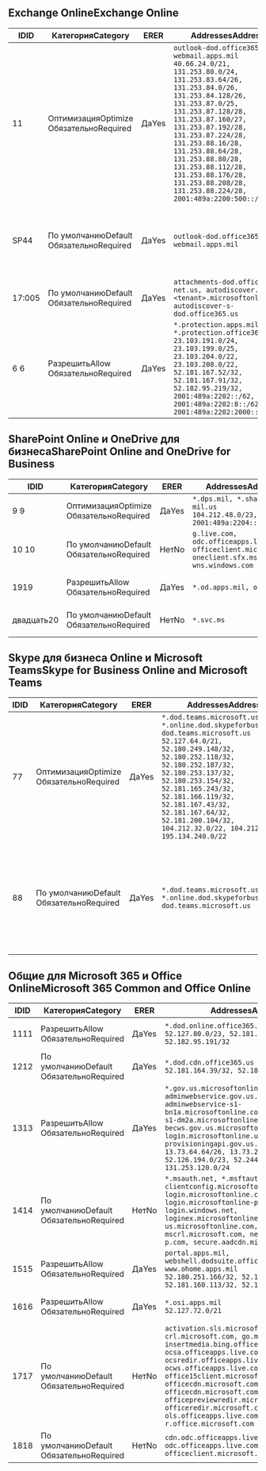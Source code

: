 <!--THIS FILE IS AUTOMATICALLY GENERATED. MANUAL CHANGES WILL BE OVERWRITTEN.-->
<!--Please contact the Office 365 Endpoints team with any questions.-->
<!--USGovDoD endpoints version 2019052800-->
<!--File generated 2019-05-28 11:00:08.3286-->

## <a name="exchange-online"></a><span data-ttu-id="07f89-101">Exchange Online</span><span class="sxs-lookup"><span data-stu-id="07f89-101">Exchange Online</span></span>

<span data-ttu-id="07f89-102">ID</span><span class="sxs-lookup"><span data-stu-id="07f89-102">ID</span></span> | <span data-ttu-id="07f89-103">Категория</span><span class="sxs-lookup"><span data-stu-id="07f89-103">Category</span></span> | <span data-ttu-id="07f89-104">ER</span><span class="sxs-lookup"><span data-stu-id="07f89-104">ER</span></span> | <span data-ttu-id="07f89-105">Addresses</span><span class="sxs-lookup"><span data-stu-id="07f89-105">Addresses</span></span> | <span data-ttu-id="07f89-106">Порты</span><span class="sxs-lookup"><span data-stu-id="07f89-106">Ports</span></span>
-- | -------------------- | --- | ---------------------------------------------------------------------------------------------------------------------------------------------------------------------------------------------------------------------------------------------------------------------------------------------------------------------------------------------------------------------------------------------- | -------------------------------
<span data-ttu-id="07f89-107">1</span><span class="sxs-lookup"><span data-stu-id="07f89-107">1</span></span> | <span data-ttu-id="07f89-108">Оптимизация</span><span class="sxs-lookup"><span data-stu-id="07f89-108">Optimize</span></span><BR><span data-ttu-id="07f89-109">Обязательно</span><span class="sxs-lookup"><span data-stu-id="07f89-109">Required</span></span> | <span data-ttu-id="07f89-110">Да</span><span class="sxs-lookup"><span data-stu-id="07f89-110">Yes</span></span> | `outlook-dod.office365.us, webmail.apps.mil`<BR>`40.66.24.0/21, 131.253.80.0/24, 131.253.83.64/26, 131.253.84.0/26, 131.253.84.128/26, 131.253.87.0/25, 131.253.87.128/28, 131.253.87.160/27, 131.253.87.192/28, 131.253.87.224/28, 131.253.88.16/28, 131.253.88.64/28, 131.253.88.80/28, 131.253.88.112/28, 131.253.88.176/28, 131.253.88.208/28, 131.253.88.224/28, 2001:489a:2200:500::/56` | <span data-ttu-id="07f89-111">**TCP:** 443, 80</span><span class="sxs-lookup"><span data-stu-id="07f89-111">**TCP:** 443, 80</span></span>
<span data-ttu-id="07f89-112">SP4</span><span class="sxs-lookup"><span data-stu-id="07f89-112">4</span></span> | <span data-ttu-id="07f89-113">По умолчанию</span><span class="sxs-lookup"><span data-stu-id="07f89-113">Default</span></span><BR><span data-ttu-id="07f89-114">Обязательно</span><span class="sxs-lookup"><span data-stu-id="07f89-114">Required</span></span> | <span data-ttu-id="07f89-115">Да</span><span class="sxs-lookup"><span data-stu-id="07f89-115">Yes</span></span> | `outlook-dod.office365.us, webmail.apps.mil` | <span data-ttu-id="07f89-116">**TCP:** 143, 25, 587, 993, 995</span><span class="sxs-lookup"><span data-stu-id="07f89-116">**TCP:** 143, 25, 587, 993, 995</span></span>
<span data-ttu-id="07f89-117">17:00</span><span class="sxs-lookup"><span data-stu-id="07f89-117">5</span></span> | <span data-ttu-id="07f89-118">По умолчанию</span><span class="sxs-lookup"><span data-stu-id="07f89-118">Default</span></span><BR><span data-ttu-id="07f89-119">Обязательно</span><span class="sxs-lookup"><span data-stu-id="07f89-119">Required</span></span> | <span data-ttu-id="07f89-120">Да</span><span class="sxs-lookup"><span data-stu-id="07f89-120">Yes</span></span> | `attachments-dod.office365-net.us, autodiscover.<tenant>.microsoftonline.mil, autodiscover-s-dod.office365.us` | <span data-ttu-id="07f89-121">**TCP:** 443, 80</span><span class="sxs-lookup"><span data-stu-id="07f89-121">**TCP:** 443, 80</span></span>
<span data-ttu-id="07f89-122">6 </span><span class="sxs-lookup"><span data-stu-id="07f89-122">6</span></span> | <span data-ttu-id="07f89-123">Разрешить</span><span class="sxs-lookup"><span data-stu-id="07f89-123">Allow</span></span><BR><span data-ttu-id="07f89-124">Обязательно</span><span class="sxs-lookup"><span data-stu-id="07f89-124">Required</span></span> | <span data-ttu-id="07f89-125">Да</span><span class="sxs-lookup"><span data-stu-id="07f89-125">Yes</span></span> | `*.protection.apps.mil, *.protection.office365.us`<BR>`23.103.191.0/24, 23.103.199.0/25, 23.103.204.0/22, 23.103.208.0/22, 52.181.167.52/32, 52.181.167.91/32, 52.182.95.219/32, 2001:489a:2202::/62, 2001:489a:2202:8::/62, 2001:489a:2202:2000::/63` | <span data-ttu-id="07f89-126">**TCP:** 25, 443</span><span class="sxs-lookup"><span data-stu-id="07f89-126">**TCP:** 25, 443</span></span>

## <a name="sharepoint-online-and-onedrive-for-business"></a><span data-ttu-id="07f89-127">SharePoint Online и OneDrive для бизнеса</span><span class="sxs-lookup"><span data-stu-id="07f89-127">SharePoint Online and OneDrive for Business</span></span>

<span data-ttu-id="07f89-128">ID</span><span class="sxs-lookup"><span data-stu-id="07f89-128">ID</span></span> | <span data-ttu-id="07f89-129">Категория</span><span class="sxs-lookup"><span data-stu-id="07f89-129">Category</span></span> | <span data-ttu-id="07f89-130">ER</span><span class="sxs-lookup"><span data-stu-id="07f89-130">ER</span></span> | <span data-ttu-id="07f89-131">Addresses</span><span class="sxs-lookup"><span data-stu-id="07f89-131">Addresses</span></span> | <span data-ttu-id="07f89-132">Порты</span><span class="sxs-lookup"><span data-stu-id="07f89-132">Ports</span></span>
-- | -------------------- | --- | ---------------------------------------------------------------------------------------------------- | ----------------
<span data-ttu-id="07f89-133">9 </span><span class="sxs-lookup"><span data-stu-id="07f89-133">9</span></span> | <span data-ttu-id="07f89-134">Оптимизация</span><span class="sxs-lookup"><span data-stu-id="07f89-134">Optimize</span></span><BR><span data-ttu-id="07f89-135">Обязательно</span><span class="sxs-lookup"><span data-stu-id="07f89-135">Required</span></span> | <span data-ttu-id="07f89-136">Да</span><span class="sxs-lookup"><span data-stu-id="07f89-136">Yes</span></span> | `*.dps.mil, *.sharepoint-mil.us`<BR>`104.212.48.0/23, 2001:489a:2204::/63` | <span data-ttu-id="07f89-137">**TCP:** 443, 80</span><span class="sxs-lookup"><span data-stu-id="07f89-137">**TCP:** 443, 80</span></span>
<span data-ttu-id="07f89-138">10 </span><span class="sxs-lookup"><span data-stu-id="07f89-138">10</span></span> | <span data-ttu-id="07f89-139">По умолчанию</span><span class="sxs-lookup"><span data-stu-id="07f89-139">Default</span></span><BR><span data-ttu-id="07f89-140">Обязательно</span><span class="sxs-lookup"><span data-stu-id="07f89-140">Required</span></span> | <span data-ttu-id="07f89-141">Нет</span><span class="sxs-lookup"><span data-stu-id="07f89-141">No</span></span> | `g.live.com, odc.officeapps.live.com, officeclient.microsoft.com, oneclient.sfx.ms, wns.windows.com` | <span data-ttu-id="07f89-142">**TCP:** 443, 80</span><span class="sxs-lookup"><span data-stu-id="07f89-142">**TCP:** 443, 80</span></span>
<span data-ttu-id="07f89-143">19</span><span class="sxs-lookup"><span data-stu-id="07f89-143">19</span></span> | <span data-ttu-id="07f89-144">Разрешить</span><span class="sxs-lookup"><span data-stu-id="07f89-144">Allow</span></span><BR><span data-ttu-id="07f89-145">Обязательно</span><span class="sxs-lookup"><span data-stu-id="07f89-145">Required</span></span> | <span data-ttu-id="07f89-146">Да</span><span class="sxs-lookup"><span data-stu-id="07f89-146">Yes</span></span> | `*.od.apps.mil, od.apps.mil` | <span data-ttu-id="07f89-147">**TCP:** 443, 80</span><span class="sxs-lookup"><span data-stu-id="07f89-147">**TCP:** 443, 80</span></span>
<span data-ttu-id="07f89-148">двадцать</span><span class="sxs-lookup"><span data-stu-id="07f89-148">20</span></span> | <span data-ttu-id="07f89-149">По умолчанию</span><span class="sxs-lookup"><span data-stu-id="07f89-149">Default</span></span><BR><span data-ttu-id="07f89-150">Обязательно</span><span class="sxs-lookup"><span data-stu-id="07f89-150">Required</span></span> | <span data-ttu-id="07f89-151">Нет</span><span class="sxs-lookup"><span data-stu-id="07f89-151">No</span></span> | `*.svc.ms` | <span data-ttu-id="07f89-152">**TCP:** 443, 80</span><span class="sxs-lookup"><span data-stu-id="07f89-152">**TCP:** 443, 80</span></span>

## <a name="skype-for-business-online-and-microsoft-teams"></a><span data-ttu-id="07f89-153">Skype для бизнеса Online и Microsoft Teams</span><span class="sxs-lookup"><span data-stu-id="07f89-153">Skype for Business Online and Microsoft Teams</span></span>

<span data-ttu-id="07f89-154">ID</span><span class="sxs-lookup"><span data-stu-id="07f89-154">ID</span></span> | <span data-ttu-id="07f89-155">Категория</span><span class="sxs-lookup"><span data-stu-id="07f89-155">Category</span></span> | <span data-ttu-id="07f89-156">ER</span><span class="sxs-lookup"><span data-stu-id="07f89-156">ER</span></span> | <span data-ttu-id="07f89-157">Addresses</span><span class="sxs-lookup"><span data-stu-id="07f89-157">Addresses</span></span> | <span data-ttu-id="07f89-158">Порты</span><span class="sxs-lookup"><span data-stu-id="07f89-158">Ports</span></span>
-- | -------------------- | --- | -------------------------------------------------------------------------------------------------------------------------------------------------------------------------------------------------------------------------------------------------------------------------------------------------------------------------------------------------------- | --------------------------------------------------
<span data-ttu-id="07f89-159">7</span><span class="sxs-lookup"><span data-stu-id="07f89-159">7</span></span> | <span data-ttu-id="07f89-160">Оптимизация</span><span class="sxs-lookup"><span data-stu-id="07f89-160">Optimize</span></span><BR><span data-ttu-id="07f89-161">Обязательно</span><span class="sxs-lookup"><span data-stu-id="07f89-161">Required</span></span> | <span data-ttu-id="07f89-162">Да</span><span class="sxs-lookup"><span data-stu-id="07f89-162">Yes</span></span> | `*.dod.teams.microsoft.us, *.online.dod.skypeforbusiness.us, dod.teams.microsoft.us`<BR>`52.127.64.0/21, 52.180.249.148/32, 52.180.252.118/32, 52.180.252.187/32, 52.180.253.137/32, 52.180.253.154/32, 52.181.165.243/32, 52.181.166.119/32, 52.181.167.43/32, 52.181.167.64/32, 52.181.200.104/32, 104.212.32.0/22, 104.212.60.0/23, 195.134.240.0/22` | <span data-ttu-id="07f89-163">**TCP:** 443</span><span class="sxs-lookup"><span data-stu-id="07f89-163">**TCP:** 443</span></span><BR><span data-ttu-id="07f89-164">**UDP:** 3478, 3479, 3480, 3481</span><span class="sxs-lookup"><span data-stu-id="07f89-164">**UDP:** 3478, 3479, 3480, 3481</span></span>
<span data-ttu-id="07f89-165">8</span><span class="sxs-lookup"><span data-stu-id="07f89-165">8</span></span> | <span data-ttu-id="07f89-166">По умолчанию</span><span class="sxs-lookup"><span data-stu-id="07f89-166">Default</span></span><BR><span data-ttu-id="07f89-167">Обязательно</span><span class="sxs-lookup"><span data-stu-id="07f89-167">Required</span></span> | <span data-ttu-id="07f89-168">Да</span><span class="sxs-lookup"><span data-stu-id="07f89-168">Yes</span></span> | `*.dod.teams.microsoft.us, *.online.dod.skypeforbusiness.us, dod.teams.microsoft.us` | <span data-ttu-id="07f89-169">**TCP:** 5061, 50000–59999</span><span class="sxs-lookup"><span data-stu-id="07f89-169">**TCP:** 5061, 50000-59999</span></span><BR><span data-ttu-id="07f89-170">**UDP:** 50000–59999</span><span class="sxs-lookup"><span data-stu-id="07f89-170">**UDP:** 50000-59999</span></span>

## <a name="microsoft-365-common-and-office-online"></a><span data-ttu-id="07f89-171">Общие для Microsoft 365 и Office Online</span><span class="sxs-lookup"><span data-stu-id="07f89-171">Microsoft 365 Common and Office Online</span></span>

<span data-ttu-id="07f89-172">ID</span><span class="sxs-lookup"><span data-stu-id="07f89-172">ID</span></span> | <span data-ttu-id="07f89-173">Категория</span><span class="sxs-lookup"><span data-stu-id="07f89-173">Category</span></span> | <span data-ttu-id="07f89-174">ER</span><span class="sxs-lookup"><span data-stu-id="07f89-174">ER</span></span> | <span data-ttu-id="07f89-175">Addresses</span><span class="sxs-lookup"><span data-stu-id="07f89-175">Addresses</span></span> | <span data-ttu-id="07f89-176">Порты</span><span class="sxs-lookup"><span data-stu-id="07f89-176">Ports</span></span>
-- | ------------------- | --- | ---------------------------------------------------------------------------------------------------------------------------------------------------------------------------------------------------------------------------------------------------------------------------------------------------------------------------------------------------------------------------------------------- | ----------------
<span data-ttu-id="07f89-177">11</span><span class="sxs-lookup"><span data-stu-id="07f89-177">11</span></span> | <span data-ttu-id="07f89-178">Разрешить</span><span class="sxs-lookup"><span data-stu-id="07f89-178">Allow</span></span><BR><span data-ttu-id="07f89-179">Обязательно</span><span class="sxs-lookup"><span data-stu-id="07f89-179">Required</span></span> | <span data-ttu-id="07f89-180">Да</span><span class="sxs-lookup"><span data-stu-id="07f89-180">Yes</span></span> | `*.dod.online.office365.us`<BR>`52.127.80.0/23, 52.181.164.39/32, 52.182.95.191/32` | <span data-ttu-id="07f89-181">**TCP:** 443</span><span class="sxs-lookup"><span data-stu-id="07f89-181">**TCP:** 443</span></span>
<span data-ttu-id="07f89-182">12</span><span class="sxs-lookup"><span data-stu-id="07f89-182">12</span></span> | <span data-ttu-id="07f89-183">По умолчанию</span><span class="sxs-lookup"><span data-stu-id="07f89-183">Default</span></span><BR><span data-ttu-id="07f89-184">Обязательно</span><span class="sxs-lookup"><span data-stu-id="07f89-184">Required</span></span> | <span data-ttu-id="07f89-185">Да</span><span class="sxs-lookup"><span data-stu-id="07f89-185">Yes</span></span> | `*.dod.cdn.office365.us`<BR>`52.181.164.39/32, 52.182.95.191/32` | <span data-ttu-id="07f89-186">**TCP:** 443</span><span class="sxs-lookup"><span data-stu-id="07f89-186">**TCP:** 443</span></span>
<span data-ttu-id="07f89-187">13</span><span class="sxs-lookup"><span data-stu-id="07f89-187">13</span></span> | <span data-ttu-id="07f89-188">Разрешить</span><span class="sxs-lookup"><span data-stu-id="07f89-188">Allow</span></span><BR><span data-ttu-id="07f89-189">Обязательно</span><span class="sxs-lookup"><span data-stu-id="07f89-189">Required</span></span> | <span data-ttu-id="07f89-190">Да</span><span class="sxs-lookup"><span data-stu-id="07f89-190">Yes</span></span> | `*.gov.us.microsoftonline.com, adminwebservice.gov.us.microsoftonline.com, adminwebservice-s1-bn1a.microsoftonline.com, adminwebservice-s1-dm2a.microsoftonline.com, becws.gov.us.microsoftonline.com, login.microsoftonline.us, provisioningapi.gov.us.microsoftonline.com`<BR>`13.73.64.64/26, 13.73.208.128/25, 52.126.194.0/23, 52.244.120.128/25, 131.253.120.0/24` | <span data-ttu-id="07f89-191">**TCP:** 443</span><span class="sxs-lookup"><span data-stu-id="07f89-191">**TCP:** 443</span></span>
<span data-ttu-id="07f89-192">14</span><span class="sxs-lookup"><span data-stu-id="07f89-192">14</span></span> | <span data-ttu-id="07f89-193">По умолчанию</span><span class="sxs-lookup"><span data-stu-id="07f89-193">Default</span></span><BR><span data-ttu-id="07f89-194">Обязательно</span><span class="sxs-lookup"><span data-stu-id="07f89-194">Required</span></span> | <span data-ttu-id="07f89-195">Нет</span><span class="sxs-lookup"><span data-stu-id="07f89-195">No</span></span> | `*.msauth.net, *.msftauth.net, clientconfig.microsoftonline-p.net, login.microsoftonline.com, login.microsoftonline-p.com, login.windows.net, loginex.microsoftonline.com, login-us.microsoftonline.com, mscrl.microsoft.com, nexus.microsoftonline-p.com, secure.aadcdn.microsoftonline-p.com` | <span data-ttu-id="07f89-196">**TCP:** 443</span><span class="sxs-lookup"><span data-stu-id="07f89-196">**TCP:** 443</span></span>
<span data-ttu-id="07f89-197">15</span><span class="sxs-lookup"><span data-stu-id="07f89-197">15</span></span> | <span data-ttu-id="07f89-198">Разрешить</span><span class="sxs-lookup"><span data-stu-id="07f89-198">Allow</span></span><BR><span data-ttu-id="07f89-199">Обязательно</span><span class="sxs-lookup"><span data-stu-id="07f89-199">Required</span></span> | <span data-ttu-id="07f89-200">Да</span><span class="sxs-lookup"><span data-stu-id="07f89-200">Yes</span></span> | `portal.apps.mil, webshell.dodsuite.office365.us, www.ohome.apps.mil`<BR>`52.180.251.166/32, 52.181.160.19/32, 52.181.160.113/32, 52.182.92.132/32` | <span data-ttu-id="07f89-201">**TCP:** 443</span><span class="sxs-lookup"><span data-stu-id="07f89-201">**TCP:** 443</span></span>
<span data-ttu-id="07f89-202">16</span><span class="sxs-lookup"><span data-stu-id="07f89-202">16</span></span> | <span data-ttu-id="07f89-203">Разрешить</span><span class="sxs-lookup"><span data-stu-id="07f89-203">Allow</span></span><BR><span data-ttu-id="07f89-204">Обязательно</span><span class="sxs-lookup"><span data-stu-id="07f89-204">Required</span></span> | <span data-ttu-id="07f89-205">Да</span><span class="sxs-lookup"><span data-stu-id="07f89-205">Yes</span></span> | `*.osi.apps.mil`<BR>`52.127.72.0/21` | <span data-ttu-id="07f89-206">**TCP:** 443</span><span class="sxs-lookup"><span data-stu-id="07f89-206">**TCP:** 443</span></span>
<span data-ttu-id="07f89-207">17</span><span class="sxs-lookup"><span data-stu-id="07f89-207">17</span></span> | <span data-ttu-id="07f89-208">По умолчанию</span><span class="sxs-lookup"><span data-stu-id="07f89-208">Default</span></span><BR><span data-ttu-id="07f89-209">Обязательно</span><span class="sxs-lookup"><span data-stu-id="07f89-209">Required</span></span> | <span data-ttu-id="07f89-210">Нет</span><span class="sxs-lookup"><span data-stu-id="07f89-210">No</span></span> | `activation.sls.microsoft.com, crl.microsoft.com, go.microsoft.com, insertmedia.bing.office.net, ocsa.officeapps.live.com, ocsredir.officeapps.live.com, ocws.officeapps.live.com, office15client.microsoft.com, officecdn.microsoft.com, officecdn.microsoft.com.edgesuite.net, officepreviewredir.microsoft.com, officeredir.microsoft.com, ols.officeapps.live.com, r.office.microsoft.com` | <span data-ttu-id="07f89-211">**TCP:** 443, 80</span><span class="sxs-lookup"><span data-stu-id="07f89-211">**TCP:** 443, 80</span></span>
<span data-ttu-id="07f89-212">18</span><span class="sxs-lookup"><span data-stu-id="07f89-212">18</span></span> | <span data-ttu-id="07f89-213">По умолчанию</span><span class="sxs-lookup"><span data-stu-id="07f89-213">Default</span></span><BR><span data-ttu-id="07f89-214">Обязательно</span><span class="sxs-lookup"><span data-stu-id="07f89-214">Required</span></span> | <span data-ttu-id="07f89-215">Нет</span><span class="sxs-lookup"><span data-stu-id="07f89-215">No</span></span> | `cdn.odc.officeapps.live.com, odc.officeapps.live.com, officeclient.microsoft.com` | <span data-ttu-id="07f89-216">**TCP:** 443, 80</span><span class="sxs-lookup"><span data-stu-id="07f89-216">**TCP:** 443, 80</span></span>
